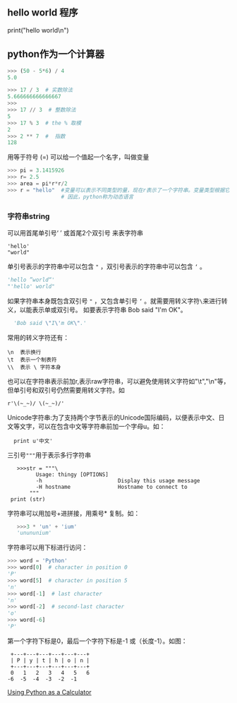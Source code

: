 ## hello world 程序
print("hello world\n")

## python作为一个计算器

```python
>>> (50 - 5*6) / 4
5.0

>>> 17 / 3  # 实数除法
5.666666666666667
>>>
>>> 17 // 3  # 整数除法
5
>>> 17 % 3  # the % 取模
2
>>> 2 ** 7  #  指数
128
```
用等于符号 (=) 可以给一个值起一个名字，叫做变量
```python
>>> pi = 3.1415926
>>> r= 2.5
>>> area = pi*r*r/2
>>> r = "hello"  #变量可以表示不同类型的量，现在r表示了一个字符串。变量类型根据它指向的值的类型而变化，称之为“动态类型"。
                 # 因此，python称为动态语言
```

### 字符串string
 可以用首尾单引号‘ ’ 或首尾2个双引号 来表字符串
```
'hello'
"world"
```
单引号表示的字符串中可以包含 ```"``` ，双引号表示的字符串中可以包含 ```‘``` 。

```python
'hello ”world“'
"'hello' world"
```
如果字符串本身既包含双引号 ```"``` ，又包含单引号 ```‘``` 。就需要用转义字符```\```来进行转义，以能表示单或双引号。
如要表示字符串 Bob said "I'm OK"。
```python
  'Bob said \"I\'m OK\".'  
```
常用的转义字符还有：
```
\n  表示换行
\t  表示一个制表符
\\  表示 \ 字符本身
```
也可以在字符串表示前加r,表示raw字符串，可以避免使用转义字符如"\t","\n"等，但单引号和双引号仍然需要用转义字符。如
```
r'\(~_~)/ \(~_~)/'
```
Unicode字符串:为了支持两个字节表示的Unicode国际编码，以便表示中文、日文等文字，可以在包含中文等字符串前加一个字母u。如：
```
  print u'中文'
```
三引号```"""```用于表示多行字符串
```
   >>>str = """\
         Usage: thingy [OPTIONS]
         -h                        Display this usage message
         -H hostname               Hostname to connect to
       """
 print (str)
```

字符串可以用加号+进拼接，用乘号* 复制。如：
```python
   >>>3 * 'un' + 'ium'
   'unununium'
```
字符串可以用下标进行访问：
```python
>>> word = 'Python'
>>> word[0]  # character in position 0
'P'
>>> word[5]  # character in position 5
'n'
>>> word[-1]  # last character
'n'
>>> word[-2]  # second-last character
'o'
>>> word[-6]
'P'
```
第一个字符下标是0，最后一个字符下标是-1 或（长度-1）。如图：
```
 +---+---+---+---+---+---+
 | P | y | t | h | o | n |
 +---+---+---+---+---+---+
 0   1   2   3   4   5   6
-6  -5  -4  -3  -2  -1
```


[Using Python as a Calculator](https://docs.python.org/3/tutorial/introduction.html#using-python-as-a-calculator)
